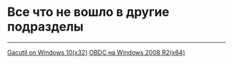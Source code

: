 ﻿# Все что не вошло в другие подразделы #

---

[Gacutil on Windows 10(x32)](gacutil/main.md)
[OBDC на Windows 2008 R2(x64)](ODBC/main.md)